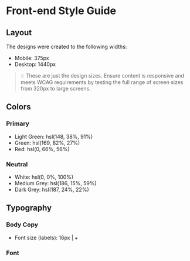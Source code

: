 # Front-end Style Guide

## Layout

The designs were created to the following widths:

- Mobile: 375px
- Desktop: 1440px

> 💡 These are just the design sizes. Ensure content is responsive and meets WCAG requirements by testing the full range of screen sizes from 320px to large screens.

## Colors

### Primary

- Light Green: hsl(148, 38%, 91%) 
- Green: hsl(169, 82%, 27%) 
- Red: hsl(0, 66%, 56%) 

### Neutral

- White: hsl(0, 0%, 100%) 
- Medium Grey: hsl(186, 15%, 59%)
- Dark Grey: hsl(187, 24%, 22%)

## Typography

### Body Copy

- Font size (labels): 16px | +

### Font

<!-- - Family: [Karla](https://fonts.google.com/specimen/Karla) | +
- Weights: 400, 700 | + -->
<!-- 
> 💎 [Upgrade to Pro](https://www.frontendmentor.io/pro?ref=style-guide) for design file access to see all design details and get hands-on experience using a professional workflow with tools like Figma. -->